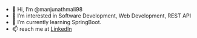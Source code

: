 - 👋 Hi, I’m @manjunathmali98
- 👀 I’m interested in Software Development, Web Development, REST API
- 🌱 I’m currently learning SpringBoot.
- 📫 reach me at <a href="https://www.linkedin.com/in/manjunath-mali/">LinkedIn </a>

<!---
manjunathmali98/manjunathmali98 is a ✨ special ✨ repository because its `README.md` (this file) appears on your GitHub profile.
You can click the Preview link to take a look at your changes.
--->
